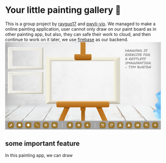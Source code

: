 # Your little painting gallery :art:

This is a group project by [rayguo17](https://github.com/rayguo17) and [pwvli-vio](https://github.com/pwvli-vio). We managed to make a online painting application, user cannot only draw on our paint board as in other painting app, but also, they can safe their work to cloud, and then continue to work on it later, we use [firebase](https://firebase.google.com/) as our backend.
![website Appearance](/assets/images/website_Apperance.png)

## some important feature

In this painting app, we can draw 